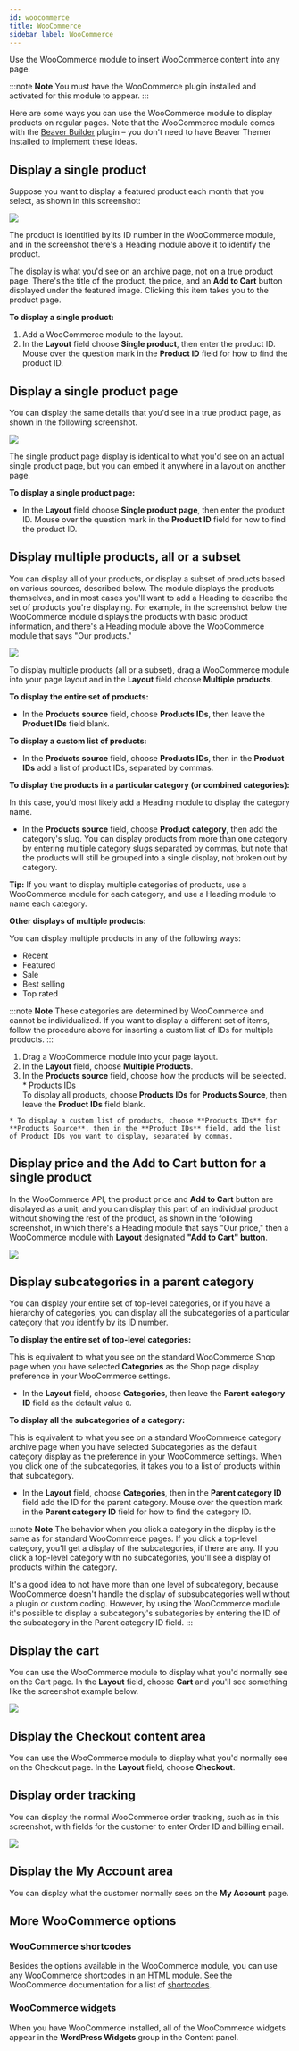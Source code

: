 ```yaml
---
id: woocommerce
title: WooCommerce
sidebar_label: WooCommerce
---
```


Use the WooCommerce module to insert WooCommerce content into any page.

:::note **Note**
You must have the WooCommerce plugin installed and activated for
this module to appear.
:::

Here are some ways you can use the WooCommerce module to display products on
regular pages. Note that the WooCommerce module comes with the [Beaver Builder](https://www.wpbeaverbuilder.com) plugin – you don't need to have Beaver Themer installed to implement these ideas.

## Display a single product

Suppose you want to display a featured product each month that you select, as
shown in this screenshot:

![](/img/woocommerce-module-1.jpg)

The product is identified by its ID number in the
WooCommerce module, and in the screenshot there's a Heading module above it to
identify the product.

The display is what you'd see on an archive page, not on a true product page.
There's the title of the product, the price, and an **Add to Cart** button
displayed under the featured image. Clicking this item takes you to the
product page.

**To display a single product:**

  1. Add a WooCommerce module to the layout.
  2. In the **Layout** field choose **Single product**, then enter the product ID. Mouse over the question mark in the **Product ID** field for how to find the product ID.

## Display a single product page

You can display the same details that you'd see in a true product page, as
shown in the following screenshot.

![](/img/woocommerce-module-2.jpg)

The single product page display is identical to what you'd see on an actual
single product page, but you can embed it anywhere in a layout on another
page.

**To display a single product page:**

  * In the **Layout** field choose **Single product page**, then enter the product ID. Mouse over the question mark in the **Product ID** field for how to find the product ID.

## Display multiple products, all or a subset

You can display all of your products, or display a subset of products based on
various sources, described below. The module displays the products themselves,
and in most cases you'll want to add a Heading to describe the set of products
you're displaying. For example, in the screenshot below the WooCommerce module
displays the products with basic product information, and there's a Heading
module above the WooCommerce module that says "Our products."

![](/img/woocommerce-module-3.jpg)

To display multiple products (all or a subset), drag a WooCommerce module into
your page layout and in the **Layout** field choose **Multiple products**.

**To display the entire set of products:**

  * In the **Products source** field, choose **Products IDs**, then leave the **Product IDs** field blank.

**To display a custom list of products:**

  * In the **Products source** field, choose **Products IDs**, then in the **Product IDs** add a list of product IDs, separated by commas.

**To display the products in a particular category (or combined categories):**

In this case, you'd most likely add a Heading module to display the category
name.

  * In the **Products source** field, choose **Product category**, then add the category's slug. You can display products from more than one category by entering multiple category slugs separated by commas, but note that the products will still be grouped into a single display, not broken out by category.

**Tip:** If you want to display multiple categories of products, use a
WooCommerce module for each category, and use a Heading module to name each
category.

**Other displays of multiple products:**

You can display multiple products in any of the following ways:

  * Recent
  * Featured
  * Sale
  * Best selling
  * Top rated

:::note **Note**
These categories are determined by WooCommerce and cannot be
individualized. If you want to display a different set of items, follow the
procedure above for inserting a custom list of IDs for multiple products.
:::

  1. Drag a WooCommerce module into your page layout.
  2. In the **Layout** field, choose **Multiple Products**.
  3. In the **Products source** field, choose how the products will be selected.
    * Products IDs  
    To display all products, choose **Products IDs** for **Products Source**, then leave the **Product IDs** field blank.

    * To display a custom list of products, choose **Products IDs** for **Products Source**, then in the **Product IDs** field, add the list of Product IDs you want to display, separated by commas.

## Display price and the Add to Cart button for a single product

In the WooCommerce API, the product price and **Add to Cart** button are
displayed as a unit, and you can display this part of an individual product
without showing the rest of the product, as shown in the following screenshot,
in which there's a Heading module that says "Our price," then a WooCommerce
module with **Layout** designated **"Add to Cart" button**.

![](/img/woocommerce-module-4.png)

## Display subcategories in a parent category

You can display your entire set of top-level categories, or if you have a
hierarchy of categories, you can display all the subcategories of a particular
category that you identify by its ID number.

**To display the entire set of top-level categories:**

This is equivalent to what you see on the standard WooCommerce Shop page when
you have selected **Categories** as the Shop page display preference in your
WooCommerce settings.

  * In the **Layout** field, choose **Categories**, then leave the **Parent category ID** field as the default value `0`.

**To display all the subcategories of a category:**

This is equivalent to what you see on a standard WooCommerce category archive
page when you have selected Subcategories as the default category display as
the preference in your WooCommerce settings. When you click one of the
subcategories, it takes you to a list of products within that subcategory.

  * In the **Layout** field, choose **Categories**, then in the **Parent category ID** field add the ID for the parent category. Mouse over the question mark in the **Parent category ID** field for how to find the category ID.

:::note **Note**
The behavior when you click a category in the display is the same as
for standard WooCommerce pages. If you click a top-level category, you'll get
a display of the subcategories, if there are any. If you click a top-level
category with no subcategories, you'll see a display of products within the
category.

It's a good idea to not have more than one level of subcategory,
because WooCommerce doesn't handle the display of subsubcategories well
without a plugin or custom coding. However, by using the WooCommerce module
it's possible to display a subcategory's subategories by entering the ID of
the subcategory in the Parent category ID field.
:::

## Display the cart

You can use the WooCommerce module to display what you'd normally see on the
Cart page. In the **Layout** field, choose **Cart** and you'll see something
like the screenshot example below.

![](/img/woocommerce-module-5.png)

## Display the Checkout content area

You can use the WooCommerce module to display what you'd normally see on the
Checkout page. In the **Layout** field, choose **Checkout**.

## Display order tracking

You can display the normal WooCommerce order tracking, such as in this
screenshot, with fields for the customer to enter Order ID and billing email.

![](/img/woocommerce-module-6.png)

## Display the My Account area

You can display what the customer normally sees on the **My Account** page.

## More WooCommerce options

### WooCommerce shortcodes

Besides the options available in the WooCommerce module, you can use any
WooCommerce shortcodes in an HTML module. See the WooCommerce documentation
for a list of [shortcodes](https://docs.woothemes.com/document/woocommerce-shortcodes/).

### WooCommerce widgets

When you have WooCommerce installed, all of the WooCommerce widgets appear in
the **WordPress Widgets** group in the Content panel.
